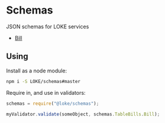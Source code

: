 # Schemas

JSON schemas for LOKE services

- [Bill](https://devdocs.loke.com.au/content/docson/#https://devdocs.loke.com.au/content/schemas/bill.json)

## Using

Install as a node module:

```sh
npm i -S LOKE/schemas#master
```

Require in, and use in validators:

```js
schemas = require("@loke/schemas");

myValidator.validate(someObject, schemas.TableBills.Bill);
```
